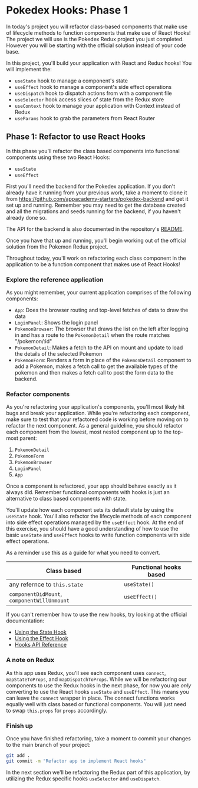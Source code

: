 
# Pokedex Hooks: Phase 1

In today's project you will refactor class-based components that make use of
lifecycle methods to function components that make use of React Hooks! The
project we will use is the Pokedex Redux project you just completed. However
you will be starting with the official solution instead of your code base.

In this project, you'll build your application with React and Redux hooks! You
will implement the:

- `useState` hook to manage a component's state
- `useEffect` hook to manage a component's side effect operations
- `useDispatch` hook to dispatch actions from with a component file
- `useSelector` hook access slices of state from the Redux store
- `useContext` hook to manage your application with Context instead of Redux
- `useParams` hook to grab the parameters from React Router

## Phase 1: Refactor to use React Hooks

In this phase you'll refactor the class based components into functional
components using these two React Hooks:

- `useState`
- `useEffect`

First you'll need the backend for the Pokedex application. If you don't already
have it running from your previous work, take a moment to clone it from
https://github.com/appacademy-starters/pokedex-backend and get it set up and
running.  Remember you may need to get the database created and all the migrations
and seeds running for the backend, if you haven't already done so.

The API for the backend is also documented in the repository's
[README](https://github.com/appacademy-starters/pokedex-backend).

Once you have that up and running, you'll begin working out of the official
solution from the Pokemon Redux project.

Throughout today, you'll work on refactoring each class component in the
application to be a function component that makes use of React Hooks!

### Explore the reference application

As you might remember, your current application comprises of the following
components:

* `App`: Does the browser routing and top-level fetches of data to draw the data
* `LoginPanel`: Shows the login panel
* `PokemonBrowser`: The browser that draws the list on the left after logging in
   and has a route to the `PokemonDetail` when the route matches "/pokemon/:id"
* `PokemonDetail`: Makes a fetch to the API on mount and update to load the
   details of the selected Pokemon
* `PokemonForm`: Renders a form in place of the `PokemonDetail` component to add
  a Pokemon, makes a fetch call to get the available types of the pokemon and
  then makes a fetch call to post the form data to the backend.

### Refactor components

As you're refactoring your application's components, you'll most likely hit bugs
and break your application. While you're refactoring each component, make sure
to test that your refactored code is working before moving on to refactor the
next component. As a general guideline, you should refactor each component from
the lowest, most nested component up to the top-most parent:

1. `PokemonDetail`
2. `PokemonForm`
3. `PokemonBrowser`
4. `LoginPanel`
5. `App`

Once a component is refactored, your app should behave exactly as it always did.
Remember functional components with hooks is just an alternative to class based
components with state.

You'll update how each component sets its default state by using the `useState`
hook. You'll also refactor the lifecycle methods of each component into side
effect operations managed by the `useEffect` hook. At the end of this exercise,
you should have a good understanding of how to use the basic `useState` and
`useEffect` hooks to write function components with side effect operations.

As a reminder use this as a guide for what you need to convert.

| Class based                                 | Functional hooks based |
|---------------------------------------------|------------------------|
| any refernce to `this.state`                | `useState()`           |
| `componentDidMount`, `componentWillUnmount` | `useEffect()`          |

If you can't remember how to use the new hooks, try looking at the official
documentation:

* [Using the State Hook]
* [Using the Effect Hook]
* [Hooks API Reference]

### A note on Redux

As this app uses Redux, you'll see each component uses `connect`, `mapStateToProps`,
and `mapDispatchToProps`. While we will be refactoring our components to use
the Redux hooks in the next phase, for now you are *only* converting to use the
React hooks `useState` and `useEffect`.  This means you can leave the `connect`
wrapper in place.  The connect functions works equally well with class based or
functional components.  You will just need to swap `this.props` for `props`
accordingly.

### Finish up

Once you have finished refactoring, take a moment to commit your changes to the
main branch of your project:

```sh
git add .
git commit -m "Refactor app to implement React hooks"
```

In the next section we'll be refactoring the Redux part of this application, by
utilizing the Redux specific hooks `useSelector` and `useDispatch`.

[Using the State Hook]: https://reactjs.org/docs/hooks-state.html
[Using the Effect Hook]: https://reactjs.org/docs/hooks-effect.html
[Hooks API Reference]: https://reactjs.org/docs/hooks-reference.html
